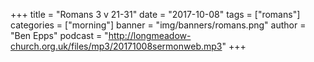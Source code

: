 +++
title = "Romans 3 v 21-31"
date = "2017-10-08"
tags = ["romans"]
categories = ["morning"]
banner = "img/banners/romans.png"
author = "Ben Epps"
podcast = "http://longmeadow-church.org.uk/files/mp3/20171008sermonweb.mp3"
+++
